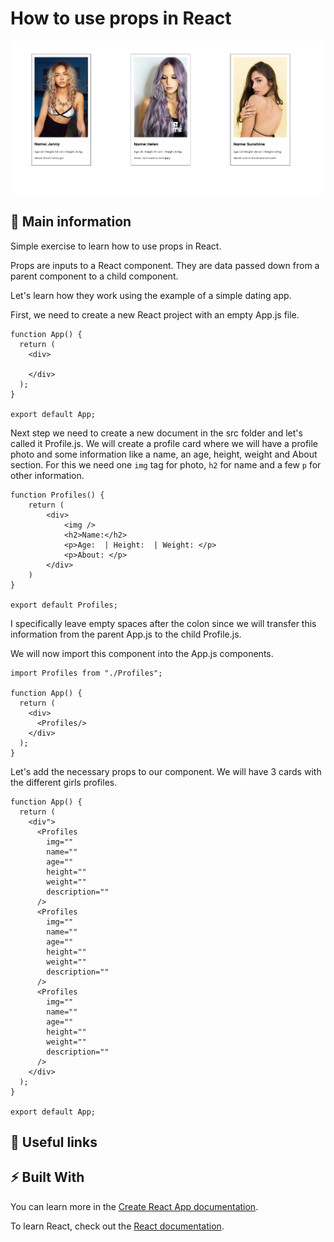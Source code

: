 # How to use props in React

![cover](./src/props.JPG)


## 🦉 Main information

Simple exercise to learn how to use props in React.

Props are inputs to a React component. They are data passed down from a parent component to a child component.

Let's learn how they work using the example of a simple dating app.

First, we need to create a new React project with an empty App.js file.

```
function App() {
  return (
    <div>
    
    </div>
  );
}

export default App;

```

Next step we need to create a new document in the src folder and let's called it Profile.js. We will create a profile card where we will have a profile photo and some information like a name, an age, height, weight and About section. For this we need one `img` tag for photo, `h2` for name and a few `p` for other information.

```
function Profiles() {
    return (
        <div>
            <img />
            <h2>Name:</h2>
            <p>Age:  | Height:  | Weight: </p>
            <p>About: </p>
        </div>
    )
}

export default Profiles;
```

I specifically leave empty spaces after the colon since we will transfer this information from the parent App.js to the child Profile.js.

We will now import this component into the App.js components.

```
import Profiles from "./Profiles";

function App() {
  return (
    <div>
      <Profiles/>
    </div>
  );
}

```
Let's add the necessary props to our component. We will have 3 cards with the different girls profiles.

```
function App() {
  return (
    <div">
      <Profiles
        img=""
        name=""
        age=""
        height=""
        weight=""
        description=""
      />
      <Profiles
        img=""
        name=""
        age=""
        height=""
        weight=""
        description=""
      />
      <Profiles
        img=""
        name=""
        age=""
        height=""
        weight=""
        description=""
      />
    </div>
  );
}

export default App;
```




## 🦊 Useful links







## ⚡ Built With

You can learn more in the [Create React App documentation](https://facebook.github.io/create-react-app/docs/getting-started).

To learn React, check out the [React documentation](https://reactjs.org/).

